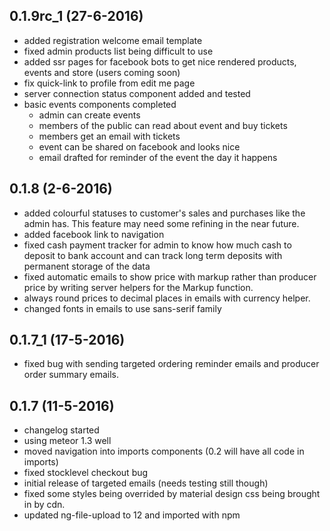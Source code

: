 ## 0.1.9rc_1 (27-6-2016)
- added registration welcome email template
- fixed admin products list being difficult to use
- added ssr pages for facebook bots to get nice rendered products, events and store (users coming soon)
- fix quick-link to profile from edit me page
- server connection status component added and tested
- basic events components completed
  - admin can create events
  - members of the public can read about event and buy tickets
  - members get an email with tickets
  - event can be shared on facebook and looks nice
  - email drafted for reminder of the event the day it happens



## 0.1.8 (2-6-2016)
- added colourful statuses to customer's sales and purchases like the admin has. This feature may need some refining in the near future.
- added facebook link to navigation
- fixed cash payment tracker for admin to know how much cash to deposit to bank account and can track long term deposits with permanent storage of the data
- fixed automatic emails to show price with markup rather than producer price by writing server helpers for the Markup function.
- always round prices to decimal places in emails with currency helper.
- changed fonts in emails to use sans-serif family

## 0.1.7_1 (17-5-2016)
- fixed bug with sending targeted ordering reminder emails and producer order summary emails.

## 0.1.7 (11-5-2016)
- changelog started
- using meteor 1.3 well
- moved navigation into imports components (0.2 will have all code in imports)
- fixed stocklevel checkout bug
- initial release of targeted emails (needs testing still though)
- fixed some styles being overrided by material design css being brought in by cdn.
- updated ng-file-upload to 12 and imported with npm
